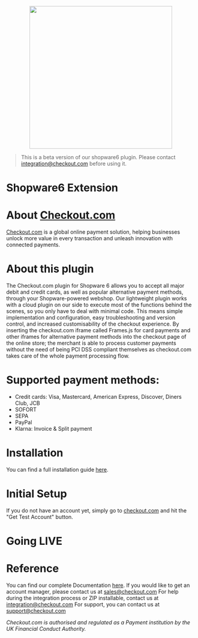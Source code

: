 <p align="center"><img src="https://www.checkout.com/static/img/logos/cko/logos/checkout.svg" width="380"></p>

> This is a beta version of our shopware6 plugin. Please contact integration@checkout.com before using it.

# Shopware6 Extension

# About [Checkout.com](https://www.checkout.com "Checkout.com")

[Checkout.com](https://www.checkout.com "Checkout.com") is a global online payment solution, helping businesses unlock more value in every transaction and unleash innovation with connected payments.

# About this plugin

The Checkout.com plugin for Shopware 6 allows you to accept all major debit and credit cards, as well as popular alternative payment methods, through your Shopware-powered webshop.
Our lightweight plugin works with a cloud plugin on our side to execute most of the functions behind the scenes, so you only have to deal with minimal code. This means simple implementation and configuration, easy troubleshooting and version control, and increased customisability of the checkout experience.
By inserting the checkout.com iframe called Frames.js for card payments and other iframes for alternative payment methods into the checkout page of the online store; the merchant is able to process customer payments without the need of being PCI DSS compliant themselves as checkout.com takes care of the whole payment processing flow.

# Supported payment methods:

- Credit cards: Visa, Mastercard, American Express, Discover, Diners Club, JCB
- SOFORT
- SEPA
- PayPal
- Klarna: Invoice & Split payment

# Installation

You can find a full installation guide [here](https://github.com/checkout/checkout-shopware6-plugin/wiki/Installation).

# Initial Setup

If you do not have an account yet, simply go to [checkout.com](https://checkout.com/) and hit the "Get Test Account" button.

# Going LIVE

# Reference

You can find our complete Documentation [here](http://docs.checkout.com/).
If you would like to get an account manager, please contact us at sales@checkout.com
For help during the integration process or ZIP installable, contact us at integration@checkout.com
For support, you can contact us at support@checkout.com

_Checkout.com is authorised and regulated as a Payment institution by the UK Financial Conduct Authority._
